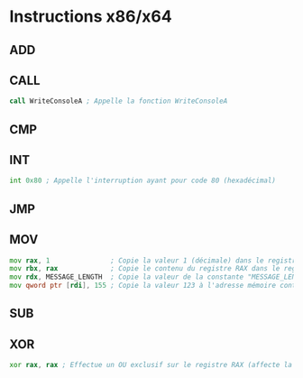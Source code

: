# Instructions x86/x64

## ADD

## CALL

```asm
call WriteConsoleA ; Appelle la fonction WriteConsoleA
```

## CMP

## INT

```asm
int 0x80 ; Appelle l'interruption ayant pour code 80 (hexadécimal)
```

## JMP

## MOV

```asm
mov rax, 1               ; Copie la valeur 1 (décimale) dans le registre RAX
mov rbx, rax             ; Copie le contenu du registre RAX dans le registre RBX
mov rdx, MESSAGE_LENGTH  ; Copie la valeur de la constante "MESSAGE_LENGTH" dans le registre RDX
mov qword ptr [rdi], 155 ; Copie la valeur 123 à l'adresse mémoire contenue dans le registre RDI
```

## SUB

## XOR

```asm
xor rax, rax ; Effectue un OU exclusif sur le registre RAX (affecte la valeur 0)
```
